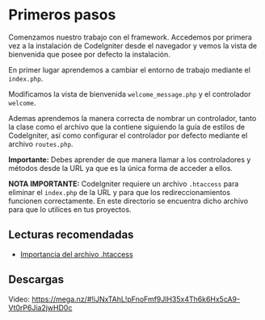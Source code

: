 # Primeros pasos

Comenzamos nuestro trabajo con el framework. Accedemos por primera vez a la instalación de CodeIgniter desde el navegador y vemos la vista de bienvenida que posee por defecto la instalación.

En primer lugar aprendemos a cambiar el entorno de trabajo mediante el `index.php`.

Modificamos la vista de bienvenida `welcome_message.php` y el controlador `welcome`.

Ademas aprendemos la manera correcta de nombrar un controlador, tanto la clase como el archivo que la contiene siguiendo la guía de estilos de CodeIgniter, así como configurar el controlador por defecto mediante el archivo `routes.php`.

**Importante:** Debes aprender de que manera llamar a los controladores y métodos desde la URL ya que es la única forma de acceder a ellos.

**NOTA IMPORTANTE:** CodeIgniter requiere un archivo `.htaccess` para eliminar el `index.php` de la URL y para que los redireccionamientos funcionen correctamente. En este directorio se encuentra dicho archivo para que lo utilices en tus proyectos.

## Lecturas recomendadas

- [Importancia del archivo .htaccess](http://todoprogramacion.com.ve/articulos/apache/importancia-del-archivo-htaccess)

## Descargas

Video: https://mega.nz/#!iJNxTAhL!pFnoFmf9JlH35x4Th6k6Hx5cA9-Vt0rP6Jia2jwHD0c
